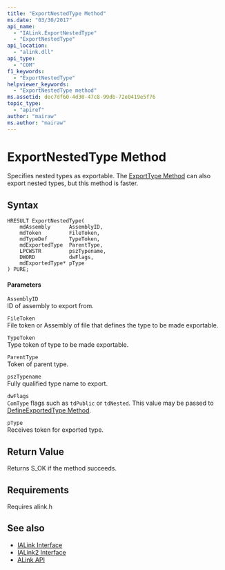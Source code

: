 ```yaml
---
title: "ExportNestedType Method"
ms.date: "03/30/2017"
api_name: 
  - "IALink.ExportNestedType"
  - "ExportNestedType"
api_location: 
  - "alink.dll"
api_type: 
  - "COM"
f1_keywords: 
  - "ExportNestedType"
helpviewer_keywords: 
  - "ExportNestedType method"
ms.assetid: dec7df60-4d30-47c8-99db-72e0419e5f76
topic_type: 
  - "apiref"
author: "mairaw"
ms.author: "mairaw"
---
```

# ExportNestedType Method
Specifies nested types as exportable. The [ExportType Method](../../../../docs/framework/unmanaged-api/alink/exporttype-method.md) can also export nested types, but this method is faster.  
  
## Syntax  
  
```  
HRESULT ExportNestedType(  
    mdAssembly      AssemblyID,  
    mdToken         FileToken,  
    mdTypeDef       TypeToken,  
    mdExportedType  ParentType,  
    LPCWSTR         pszTypename,  
    DWORD           dwFlags,  
    mdExportedType* pType  
) PURE;   
```  
  
#### Parameters  
 `AssemblyID`  
 ID of assembly to export from.  
  
 `FileToken`  
 File token or Assembly of file that defines the type to be made exportable.  
  
 `TypeToken`  
 Type token of type to be made exportable.  
  
 `ParentType`  
 Token of parent type.  
  
 `pszTypename`  
 Fully qualified type name to export.  
  
 `dwFlags`  
 `ComType` flags such as `tdPublic` or `tdNested`. This value may be passed to [DefineExportedType Method](../../../../docs/framework/unmanaged-api/metadata/imetadataassemblyemit-defineexportedtype-method.md).  
  
 `pType`  
 Receives token for exported type.  
  
## Return Value  
 Returns S_OK if the method succeeds.  
  
## Requirements  
 Requires alink.h  
  
## See also
- [IALink Interface](../../../../docs/framework/unmanaged-api/alink/ialink-interface.md)
- [IALink2 Interface](../../../../docs/framework/unmanaged-api/alink/ialink2-interface.md)
- [ALink API](../../../../docs/framework/unmanaged-api/alink/index.md)
